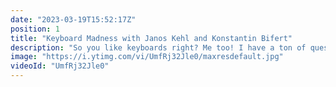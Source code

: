 ```yaml
---
date: "2023-03-19T15:52:17Z"
position: 1
title: "Keyboard Madness with Janos Kehl and Konstantin Bifert"
description: "So you like keyboards right? Me too! I have a ton of questions so I have asked keyboard experts Janos and Konstantin to join me on a live stream and answer all of them 🔥🌶️🥳"
image: "https://i.ytimg.com/vi/UmfRj32Jle0/maxresdefault.jpg"
videoId: "UmfRj32Jle0"
---
```


